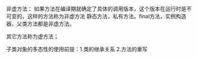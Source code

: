 非虚方法：
如果方法在编译期就确定了具体的调用版本，这个版本在运行时是不可变的，这样的方法称为非虚方法
静态方法，私有方法，final方法，实例构造器，父类方法都是非虚方法。

其它方法称为虚方法；

子类对象的多态性的使用前提：1.类的继承关系 2.方法的重写